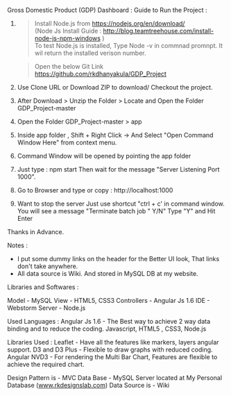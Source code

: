 Gross Domestic Product (GDP) Dashboard :
Guide to Run the Project :


1. > Install Node.js from https://nodejs.org/en/download/		
   > (Node Js Install Guide : http://blog.teamtreehouse.com/install-node-js-npm-windows )	
   > To test Node.js is installed, Type Node -v in commnad promnpt. It wil return the installed verison number.
   	
   > Open the below Git Link
   > https://github.com/rkdhanyakula/GDP_Project
2. Use Clone URL or Download ZIP to download/ Checkout the project.
3. After Download > Unzip the Folder > Locate and Open the Folder GDP_Project-master
4. Open the Folder GDP_Project-master > app
5. Inside app folder , Shift + Right Click -> And Select "Open Command Window Here"  from context menu.
6. Command Window will be opened by pointing the app folder
7. Just type :
	npm start
	Then wait for the message "Server Listening Port 1000".
8. Go to Browser and type or copy :
		 http://localhost:1000
9. Want to stop the server
	Just use shortcut "ctrl + c' in command window.
	You will see a message "Terminate batch job " Y/N"
	Type "Y" and Hit Enter


Thanks in Advance.

Notes :
* I put some dummy links on the header for the Better UI look, That links don't take anywhere.
* All data source is Wiki. And stored in MySQL DB at my website.


Libraries and Softwares :

Model - MySQL
View - HTML5, CSS3
Controllers - Angular Js 1.6
IDE - Webstorm
Server - Node.js


Used Languages :
Angular Js 1.6 - The Best way to achieve 2 way data binding and to reduce the coding.
Javascript,
HTML5 ,
CSS3, 
Node.js

Libraries Used :
Leaflet - Have all the features like markers, layers angular support.
D3 and D3 Plus - Flexible to draw graphs with reduced coding.
Angular NVD3 - For rendering the Multi Bar Chart, Features are flexible to achieve the required chart.

Design Pattern is - MVC
Data Base - MySQL Server located at My Personal Database (www.rkdesignslab.com)
Data Source is - Wiki

